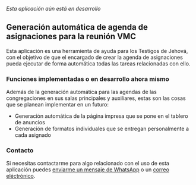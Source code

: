 _Esta aplicación aún está en desarrollo_
## Generación automática de agenda de asignaciones para la reunión VMC

Esta aplicación es una herramienta de ayuda para los
Testigos de Jehová, con el objetivo de que el encargado
de crear la agenda de asignaciones pueda ejecutar de forma
automática todas las tareas relacionadas con ello.

### Funciones implementadas o en desarrollo ahora mismo

Además de la generación automática para las agendas de las
congregaciones en sus salas principales y auxiliares, estas
son las cosas que se planean implementar en un futuro:

- Generación automática de la página impresa que se pone en el tablero de anuncios
- Generación de formatos individuales que se entregan personalmente a cada asignado

### Contacto

Si necesitas contactarme para algo relacionado con el uso de esta aplicación puedes
[enviarme un mensaje de WhatsApp](https://wa.me/522281259898) o un
[correo eléctrónico](mailto:carrrlos.parrra@gmail.com?Subject=Te%20contacto%20desde%20el%20github%20de%20Programa%20VMC%20App).
